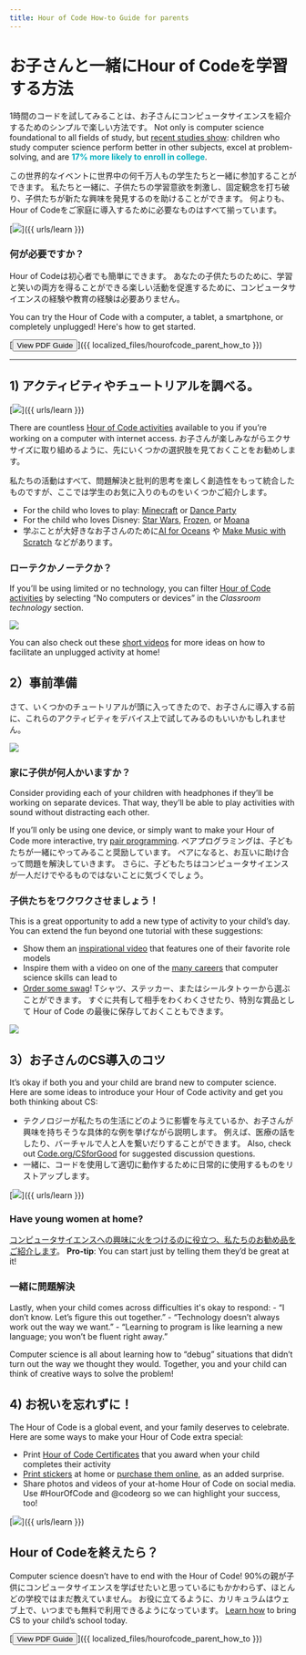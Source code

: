 ```yaml
---
title: Hour of Code How-to Guide for parents
---
```


# お子さんと一緒にHour of Codeを学習する方法

1時間のコードを試してみることは、お子さんにコンピュータサイエンスを紹介するためのシンプルで楽しい方法です。 Not only is computer science foundational to all fields of study, but [recent studies show](https://medium.com/@codeorg/cs-helps-students-outperform-in-school-college-and-workplace-66dd64a69536): children who study computer science perform better in other subjects, excel at problem-solving, and are <font color="00adbc"><b>17% more likely to enroll in college</b></font>.

この世界的なイベントに世界中の何千万人もの学生たちと一緒に参加することができます。 私たちと一緒に、子供たちの学習意欲を刺激し、固定観念を打ち破り、子供たちが新たな興味を発見するのを助けることができます。 何よりも、Hour of Codeをご家庭に導入するために必要なものはすべて揃っています。 

[![](/images/fit-600/Marketing/mother-helping-her-daughter-use-a-laptop-4260325.jpg)]({{ urls/learn }})

<h3>  何が必要ですか？  </h3>

Hour of Codeは初心者でも簡単にできます。 あなたの子供たちのために、学習と笑いの両方を得ることができる楽しい活動を促進するために、コンピュータサイエンスの経験や教育の経験は必要ありません。 

You can try the Hour of Code with a computer, a tablet, a smartphone, or completely unplugged! Here's how to get started.

[<button>View PDF Guide</button>]({{ localized_files/hourofcode_parent_how_to }})

* * *

## 1) アクティビティやチュートリアルを調べる。 

[![](/images/fit-600/tutorials.png)]({{ urls/learn }})

There are countless [Hour of Code activities](https://hourofcode.com/us/learn) available to you if you’re working on a computer with internet access. お子さんが楽しみながらエクササイズに取り組めるように、先にいくつかの選択肢を見ておくことをお勧めします。 

私たちの活動はすべて、問題解決と批判的思考を楽しく創造性をもって統合したものですが、ここでは学生のお気に入りのものをいくつかご紹介します。 

- For the child who loves to play: [Minecraft](https://code.org/minecraft) or [Dance Party](https://code.org/dance)
- For the child who loves Disney: [Star Wars](https://code.org/starwars), [Frozen](https://studio.code.org/s/frozen/lessons/1/levels/1), or [Moana](https://partners.disney.com/hour-of-code?cds&cmp=vanity%7Cnatural%7Cus%7Cmoanahoc%7C)
- 学ぶことが大好きなお子さんのために[AI for Oceans](https://code.org/oceans) や [Make Music with Scratch](https://scratch.mit.edu/projects/editor/?tutorial=music&utm_source=codeorg) などがあります。 

<h3>  ローテクかノーテクか？  </h3>

<p>If you’ll be using limited or no technology, you can filter <a href="https://hourofcode.com/us/learn">Hour of Code activities</a> by selecting “No computers or devices” in the <em>Classroom technology</em> section.</p>

<p><a href="{{ urls/learn }}"><img src="/images/fit-500/Marketing/filtering-activities-hoc.jpg"></a></p>

<p>You can also check out these <a href="https://www.youtube.com/playlist?list=PLzdnOPI1iJNcpfa4LtbaIl35gqir_5XUu">short videos</a> for more ideas on how to facilitate an unplugged activity at home!</p>

<h2>  2）事前準備  </h2>

<p>  さて、いくつかのチュートリアルが頭に入ってきたので、お子さんに導入する前に、これらのアクティビティをデバイス上で試してみるのもいいかもしれません。  </p>

<p><a href="{{ urls/learn }}"><img src="/images/fit-600/Marketing/father-and-children-looking-at-a-laptop-4260749.jpg"></a></p>

<h3>  家に子供が何人かいますか？  </h3>

<p>Consider providing each of your children with headphones if they’ll be working on separate devices. That way, they’ll be able to play activities with sound without distracting each other.</p>

<p>If you’ll only be using one device, or simply want to make your Hour of Code more interactive, try <a href="https://www.youtube.com/watch?v=vgkahOzFH2Q">pair programming</a>.   ペアプログラミングは、子どもたちが一緒にやってみること奨励しています。     ペアになると、お互いに助け合って問題を解決していきます。   さらに、子どもたちはコンピュータサイエンスが一人だけでやるものではないことに気づくでしょう。</p>

<h3>  子供たちをワクワクさせましょう！   </h3>

This is a great opportunity to add a new type of activity to your child’s day. You can extend the fun beyond one tutorial with these suggestions:

- Show them an [inspirational video](https://www.youtube.com/playlist?list=PLzdnOPI1iJNcadqJAZnbDYShie4gLZQQJ) that features one of their favorite role models
- Inspire them with a video on one of the [many careers](https://www.youtube.com/playlist?list=PLzdnOPI1iJNfpD8i4Sx7U0y2MccnrNZuP) that computer science skills can lead to
- [Order some swag](https://store.code.org/)! Tシャツ、ステッカー、またはシールタトゥーから選ぶことができます。 すぐに共有して相手をわくわくさせたり、特別な賞品として Hour of Code の最後に保存しておくこともできます。 

<a href="https://store.code.org/" target="_blank"><img src="/images/fit-500/Marketing/hourofcodestore.jpg"></a>

## 3）お子さんのCS導入のコツ 

It’s okay if both you and your child are brand new to computer science. Here are some ideas to introduce your Hour of Code activity and get you both thinking about CS:

- テクノロジーが私たちの生活にどのように影響を与えているか、お子さんが興味を持ちそうな具体的な例を挙げながら説明します。 例えば、医療の話をしたり、バーチャルで人と人を繋いだりすることができます。 Also, check out [Code.org/CSforGood](https://code.org/csforgood) for suggested discussion questions.
- 一緒に、コードを使用して適切に動作するために日常的に使用するものをリストアップします。 

[![](/images/fit-600/Marketing/girl-sitting-on-sofa-while-using-tablet-computer-4144035.jpg)]({{ urls/learn }})

<h3>Have young women at home?</h3>

<a href="https://code.org/girls">コンピュータサイエンスへの興味に火をつけるのに役立つ、私たちのお勧め品をご紹介します</a>。 **Pro-tip**: You can start just by telling them they’d be great at it!

<h3>  一緒に問題解決  </h3>

Lastly, when your child comes across difficulties it's okay to respond: - “I don’t know. Let’s figure this out together.” - “Technology doesn’t always work out the way we want.” - “Learning to program is like learning a new language; you won’t be fluent right away.”

Computer science is all about learning how to “debug” situations that didn’t turn out the way we thought they would. Together, you and your child can think of creative ways to solve the problem!

## 4) お祝いを忘れずに！ 

The Hour of Code is a global event, and your family deserves to celebrate. Here are some ways to make your Hour of Code extra special:

- Print [Hour of Code Certificates](https://staging.code.org/certificates) that you award when your child completes their activity 
- [Print stickers](https://staging.hourofcode.com/us/promote/resources#stickers) at home or [purchase them online](https://store.code.org/), as an added surprise. 
- Share photos and videos of your at-home Hour of Code on social media. Use #HourOfCode and @codeorg so we can highlight your success, too!

[![](/images/fit-600/Marketing/g8TUlHzF.jpeg)]({{ urls/learn }})

<h2>Hour of Codeを終えたら？</h2>

Computer science doesn’t have to end with the Hour of Code! 90%の親が子供にコンピュータサイエンスを学ばせたいと思っているにもかかわらず、ほとんどの学校ではまだ教えていません。 お役に立てるように、カリキュラムはウェブ上で、いつまでも無料で利用できるようになっています。 [Learn how](https://code.org/yourschool) to bring CS to your child’s school today.

[<button>View PDF Guide</button>]({{ localized_files/hourofcode_parent_how_to }})